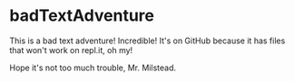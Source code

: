 # badTextAdventure

This is a bad text adventure! Incredible! It's on GitHub because it has files that won't work on repl.it, oh my!

Hope it's not too much trouble, Mr. Milstead.
